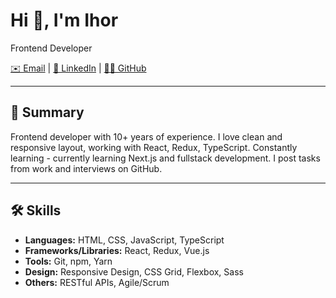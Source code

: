 # Hi 👋, I'm Ihor

Frontend Developer

[✉️ Email](mailto:isylakov@gmail.com) | [💼 LinkedIn](https://www.linkedin.com/in/ihor-sylakov/) | [👨‍💻 GitHub](https://github.com/IhorSylakov)

---

## 📝 Summary

Frontend developer with 10+ years of experience. I love clean and responsive layout, working with React, Redux, TypeScript. Constantly learning - currently learning Next.js and fullstack development. I post tasks from work and interviews on GitHub.

---

## 🛠️ Skills

- **Languages:** HTML, CSS, JavaScript, TypeScript
- **Frameworks/Libraries:** React, Redux, Vue.js
- **Tools:** Git, npm, Yarn
- **Design:** Responsive Design, CSS Grid, Flexbox, Sass
- **Others:** RESTful APIs, Agile/Scrum
<!-- - **Testing:** Jest, Mocha, Cypress -->

<!-- ---

## 💼 Experience

### Frontend Developer at ABC Corp
*January 2021 - Present*

- Developed and maintained dynamic web applications using React and Redux.
- Collaborated with designers to create responsive and visually appealing user interfaces.
- Implemented complex state management solutions and optimized application performance.
- Integrated third-party APIs and services to enhance application functionality.
- Mentored junior developers and conducted code reviews to ensure code quality. -->

<!-- ---

## 📚 Projects

### [Personal Portfolio](https://johndoe.dev)
A personal portfolio website to showcase my projects and skills. Built with React and hosted on GitHub Pages. -->

<!-- ---

## 🎓 Education

### Bachelor of Science in Computer Science
*University of Technology, 2014 - 2018* -->

<!-- ---

## 🏅 Certifications

- **Certified JavaScript Developer** - JavaScript Institute, 2019
- **React Professional Certification** - React Training, 2020 -->

<!-- ---

## 📞 Contact

- **✉️ Email:** isylakov@gmail.com
- **💼 LinkedIn:** [linkedin.com/in/ihorsylakov](https://www.linkedin.com/in/igor-silakov-92854285/)
- **👨‍💻 GitHub:** [github.com/IhorSylakov](https://github.com/IhorSylakov)
- **🌐 Portfolio:** [sylakov.dev](https://i-silakov.web.app/en/) -->

<!--
**IhorSylakov/IhorSylakov** is a ✨ _special_ ✨ repository because its `README.md` (this file) appears on your GitHub profile.

Here are some ideas to get you started:

- 🔭 I’m currently working on ...
- 🌱 I’m currently learning ...
- 👯 I’m looking to collaborate on ...
- 🤔 I’m looking for help with ...
- 💬 Ask me about ...
- 📫 How to reach me: ...
- 😄 Pronouns: ...
- ⚡ Fun fact: ...
-->

